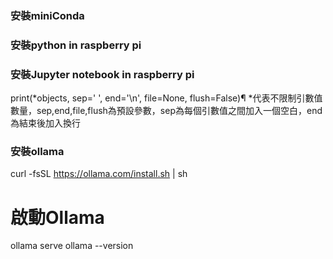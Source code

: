 ### 安裝miniConda
### 安裝python in raspberry pi
### 安裝Jupyter notebook in raspberry pi
print(*objects, sep=' ', end='\n', file=None, flush=False)¶
*代表不限制引數值數量，sep,end,file,flush為預設參數，sep為每個引數值之間加入一個空白，end為結束後加入換行

### 安裝ollama
curl -fsSL https://ollama.com/install.sh | sh
# 啟動Ollama
ollama serve
ollama --version